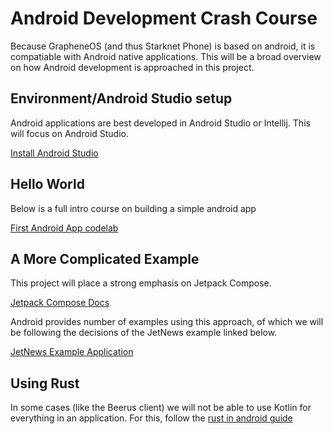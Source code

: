 
# Android Development Crash Course 

Because GrapheneOS (and thus Starknet Phone) is based on android, it is compatiable 
with Android native applications. This will be a broad overview on how Android 
development is approached in this project. 

## Environment/Android Studio setup

Android applications are best developed in Android Studio or Intellij. This will 
focus on Android Studio.

[Install Android Studio](https://developer.android.com/studio)

## Hello World 

Below is a full intro course on building a simple android app 

[First Android App codelab](https://developer.android.com/codelabs/basic-android-kotlin-compose-first-app#0)

## A More Complicated Example 

This project will place a strong emphasis on Jetpack Compose. 

[Jetpack Compose Docs](https://developer.android.com/develop/ui/compose/documentation)

Android provides number of examples using this approach, of which we will be 
following the decisions of the JetNews example linked below. 

[JetNews Example Application](https://github.com/android/compose-samples/tree/main/JetNews)

## Using Rust 

In some cases (like the Beerus client) we will not be able to use Kotlin for everything in an 
application. For this, follow the [rust in android guide](./rust-in-android.md)
